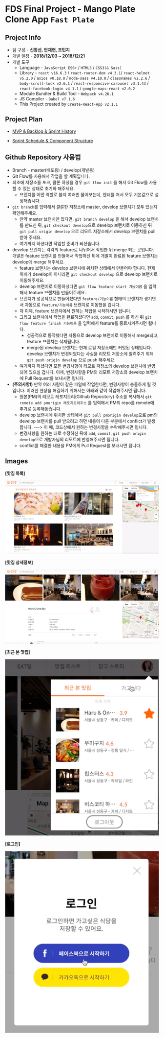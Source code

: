 # FDS Final Project - Mango Plate Clone App `Fast Plate`

## Project Info

- 팀 구성 - **신창선, 안재현, 조민지**
- 개발 일정 - **2018/12/03 ~ 2018/12/21**
- 개발 도구
  - Language - `JavaScript ES6+` / `HTML5` / `CSS3(& Sass)`
  - Library - `react v16.6.3` / `react-router-dom v4.3.1`/ `react-helmet v5.2.0` / `axios v0.18.0` / `node-sass v4.10.0` / `classnames v2.2.6` / `body-scroll-lock v2.6.1` / `react-responsive-carousel v3.1.43` / `react-facebook-login v4.1.1` / `google-maps-react v2.0.2`
  - Module Bundler & Build Tool - `Webpack v4.26.1`
  - JS Compiler - `Babel v7.1.6`
  - This Project created by `Create-React-App v2.1.1`

## Project Plan

- [MVP & Backlog & Sprint History](https://docs.google.com/spreadsheets/d/1w_wG2s0EXF0zX9VTLTY7a3NlnoF_Z9-5zgXrgAqj0dI/edit#gid=1972710944)

- [Sprint Schedule & Component Structure](https://trello.com/b/xrlYoPOh/sprint-manager)

## Github Repository 사용법

- Branch - master(배포용) / develop(개발용)
- Git Flow를 사용해서 작업을 할 계획입니다.
- 최초에 저장소를 포크, 클론 하셨을 경우 `git flow init` 을 해서 Git Flow를 사용할 수 있는 상태로 초기화 해주세요.
  - 브랜치를 어떤 역할로 쓸지 여러번 물어보는데, 엔터를 쳐서 모두 기본값으로 설정해줍시다.
- `git branch`를 입력해서 클론한 저장소에 master, develop 브랜치가 모두 있는지 확인해주세요.
  - 만약 master 브랜치만 있다면, `git branch develop` 을 해서 develop 브랜치를 만드신 뒤, `git checkout develop`으로 develop 브랜치로 이동하신 뒤 `git pull origin develop` 으로 리모트 저장소에서 develop 브랜치를 pull 받아 주세요.
  - 여기까지 하셨다면 작업할 준비가 되셨습니다.
- develop 브랜치는 각각의 feature로 나뉘어서 작업한 뒤 merge 되는 곳입니다. 개발은 feature 브랜치를 만들어서 작업하신 뒤에 개발이 완료된 feature 브랜치는 develop에 merge 해주세요.
  - feature 브랜치는 develop 브랜치에 위치한 상태에서 만들어야 합니다. 현재 위치가 develop이 아니라면 `git checkout develop` 으로 develop 브랜치로 이동해주세요.
  - develop 브랜치로 이동하셨다면 `git flow feature start 기능이름` 을 입력해서 feature 브랜치를 만들어주세요.
  - 브랜치가 성공적으로 만들어졌다면 `feature/기능이름` 형태의 브랜치가 생기면서 자동으로 `feature/기능이름` 브랜치로 이동했을 겁니다.
  - 자 이제, feature 브랜치에서 원하는 작업을 시작하시면 됩니다.
  - 그리고 브랜치에서 작업을 완료하셨다면 `add`, `commit`, `push` 를 하신 뒤 `git flow feature finish 기능이름` 을 입력해서 feature를 종료시켜주시면 됩니다.
    - 성공적으로 동작했다면 자동으로 develop 브랜치로 이동해서 merge되고, feature 브랜치는 삭제됩니다.
    - merge된 develop 브랜치는 현재 로컬 저장소에만 커밋된 상태입니다. develop 브랜치가 변경되었다는 사실을 리모트 저장소에 알려주기 위해 `git push origin develop` 으로 push 해주세요.
  - 여기까지 하셨다면 모든 변경사항이 리모트 저장소의 develop 브랜치에 반영되어 있으실 겁니다. 이제, 변경사항을 PM의 리모트 저장소의 develop 브랜치에 Pull Request를 보내시면 됩니다.
- **(주의사항!)** 만약 여러 사람이 같은 파일에 작업한다면, 변경사항이 충돌하게 될 것입니다. 이러한 현상을 해결하기 위해서는 아래와 같이 작업해주시면 됩니다.
  - 원본(PM)의 리모트 레포지토리(Github Repository) 주소를 복사해서 `git remote add pmorigin 레포지토리주소` 를 입력해서 PM의 repo를 remote에 추가로 등록해놓습니다.
  - develop 브랜치에 위치한 상태에서 `git pull pmorigin develop`으로 pm의 develop 브랜치를 pull 받으려고 하면 내용이 다른 부분에서 conflict가 발생합니다. ---> 이 때, 코드상에서 원하는 변경사항을 수락해주시면 됩니다.
  - 변경사항을 원하는 대로 수정하신 뒤에 `add`, `commit`, `git push origin develop`으로 개발자님의 리모트에 반영해주시면 됩니다.
  - conflict를 해결한 내용을 PM에게 Pull Request를 보내시면 됩니다.

## Images

**[맛집 목록]**

![맛집목록](/images/[망플]맛집목록.png)

**[맛집 상세정보]**

![맛집상세정보](/images/[망플]맛집상세정보.png)

**[최근 본 맛집]**

![최근 본 맛집](/images/[망플]최근본맛집.png)

**[로그인]**

![로그인](/images/[망플]로그인.png)
